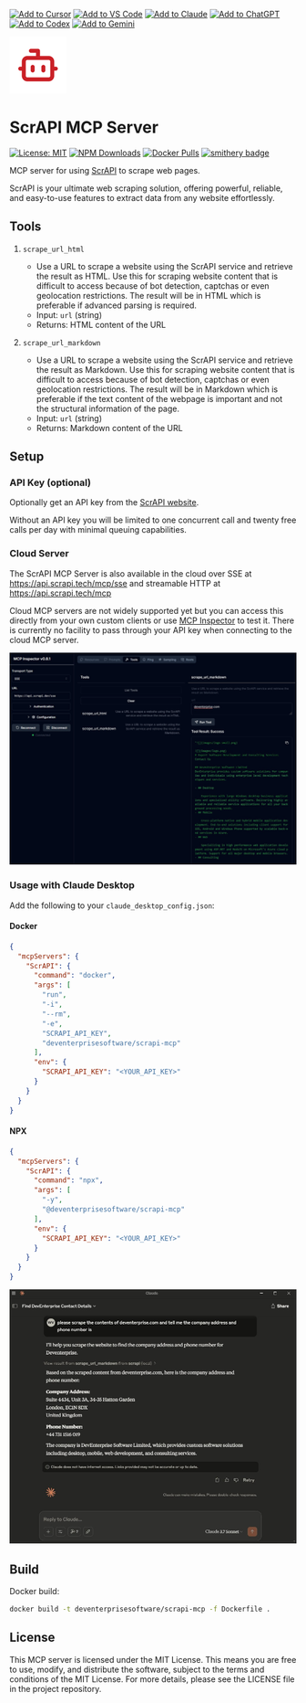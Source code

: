 [![Add to Cursor](https://fastmcp.me/badges/cursor_dark.svg)](https://fastmcp.me/MCP/Details/604/scrapi)
[![Add to VS Code](https://fastmcp.me/badges/vscode_dark.svg)](https://fastmcp.me/MCP/Details/604/scrapi)
[![Add to Claude](https://fastmcp.me/badges/claude_dark.svg)](https://fastmcp.me/MCP/Details/604/scrapi)
[![Add to ChatGPT](https://fastmcp.me/badges/chatgpt_dark.svg)](https://fastmcp.me/MCP/Details/604/scrapi)
[![Add to Codex](https://fastmcp.me/badges/codex_dark.svg)](https://fastmcp.me/MCP/Details/604/scrapi)
[![Add to Gemini](https://fastmcp.me/badges/gemini_dark.svg)](https://fastmcp.me/MCP/Details/604/scrapi)

![ScrAPI logo](https://raw.githubusercontent.com/DevEnterpriseSoftware/scrapi-sdk-dotnet/master/icon_small.png)

# ScrAPI MCP Server

[![License: MIT](https://img.shields.io/badge/license-MIT-blue.svg)](https://opensource.org/licenses/MIT)
[![NPM Downloads](https://img.shields.io/npm/dm/@deventerprisesoftware/scrapi-mcp)](https://www.npmjs.com/package/@deventerprisesoftware/scrapi-mcp)
[![Docker Pulls](https://img.shields.io/docker/pulls/deventerprisesoftware/scrapi-mcp)](https://hub.docker.com/r/deventerprisesoftware/scrapi-mcp)
[![smithery badge](https://smithery.ai/badge/@DevEnterpriseSoftware/scrapi-mcp)](https://smithery.ai/server/@DevEnterpriseSoftware/scrapi-mcp)

MCP server for using [ScrAPI](https://scrapi.tech) to scrape web pages.

ScrAPI is your ultimate web scraping solution, offering powerful, reliable, and easy-to-use features to extract data from any website effortlessly.

## Tools

1. `scrape_url_html`
   - Use a URL to scrape a website using the ScrAPI service and retrieve the result as HTML.
     Use this for scraping website content that is difficult to access because of bot detection, captchas or even geolocation restrictions.
     The result will be in HTML which is preferable if advanced parsing is required.
   - Input: `url` (string)
   - Returns: HTML content of the URL

2. `scrape_url_markdown`
   - Use a URL to scrape a website using the ScrAPI service and retrieve the result as Markdown.
     Use this for scraping website content that is difficult to access because of bot detection, captchas or even geolocation restrictions.
     The result will be in Markdown which is preferable if the text content of the webpage is important and not the structural information of the page.
   - Input: `url` (string)
   - Returns: Markdown content of the URL

## Setup

### API Key (optional)

Optionally get an API key from the [ScrAPI website](https://scrapi.tech).

Without an API key you will be limited to one concurrent call and twenty free calls per day with minimal queuing capabilities.

### Cloud Server

The ScrAPI MCP Server is also available in the cloud over SSE at https://api.scrapi.tech/mcp/sse and streamable HTTP at https://api.scrapi.tech/mcp

Cloud MCP servers are not widely supported yet but you can access this directly from your own custom clients or use [MCP Inspector](https://github.com/modelcontextprotocol/inspector) to test it. There is currently no facility to pass through your API key when connecting to the cloud MCP server.

![MCP-Inspector](https://raw.githubusercontent.com/DevEnterpriseSoftware/scrapi-mcp/master/img/mcp-inspector.jpg)

### Usage with Claude Desktop

Add the following to your `claude_desktop_config.json`:

#### Docker

```json
{
  "mcpServers": {
    "ScrAPI": {
      "command": "docker",
      "args": [
        "run",
        "-i",
        "--rm",
        "-e",
        "SCRAPI_API_KEY",
        "deventerprisesoftware/scrapi-mcp"
      ],
      "env": {
        "SCRAPI_API_KEY": "<YOUR_API_KEY>"
      }
    }
  }
}
```

#### NPX

```json
{
  "mcpServers": {
    "ScrAPI": {
      "command": "npx",
      "args": [
        "-y",
        "@deventerprisesoftware/scrapi-mcp"
      ],
      "env": {
        "SCRAPI_API_KEY": "<YOUR_API_KEY>"
      }
    }
  }
}
```

![Claude-Desktop](https://raw.githubusercontent.com/DevEnterpriseSoftware/scrapi-mcp/master/img/claude-desktop.jpg)

## Build

Docker build:

```bash
docker build -t deventerprisesoftware/scrapi-mcp -f Dockerfile .
```

## License

This MCP server is licensed under the MIT License. This means you are free to use, modify, and distribute the software, subject to the terms and conditions of the MIT License. For more details, please see the LICENSE file in the project repository.
